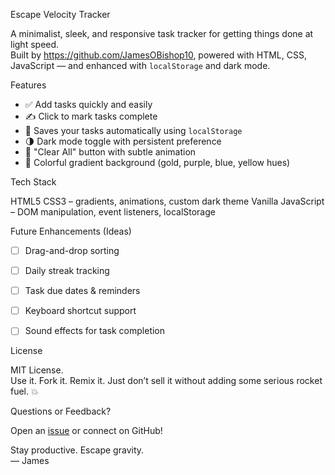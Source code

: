 Escape Velocity Tracker

A minimalist, sleek, and responsive task tracker for getting things done at light speed.  
Built by https://github.com/JamesOBishop10, powered with HTML, CSS, JavaScript — and enhanced with `localStorage` and dark mode.



Features

- ✅ Add tasks quickly and easily
- ✍️ Click to mark tasks complete
- 💾 Saves your tasks automatically using `localStorage`
- 🌗 Dark mode toggle with persistent preference
- 🔄 "Clear All" button with subtle animation
- 🎨 Colorful gradient background (gold, purple, blue, yellow hues)


Tech Stack

HTML5
CSS3 – gradients, animations, custom dark theme
Vanilla JavaScript – DOM manipulation, event listeners, localStorage



Future Enhancements (Ideas)

- [ ] Drag-and-drop sorting
- [ ] Daily streak tracking
- [ ] Task due dates & reminders
- [ ] Keyboard shortcut support
- [ ] Sound effects for task completion 



 License

MIT License.  
Use it. Fork it. Remix it. Just don’t sell it without adding some serious rocket fuel. 💥



Questions or Feedback?

Open an [issue](https://github.com/yourusername/escape-velocity-tracker/issues) or connect on GitHub!


Stay productive. Escape gravity.  
— James
